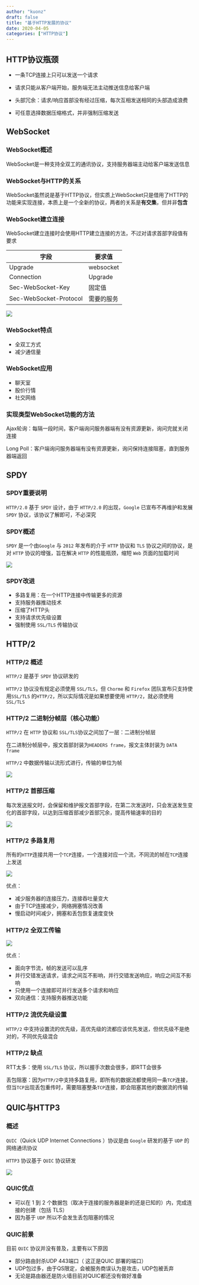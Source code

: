 ```yaml
---
author: "kuonz"
draft: false
title: "基于HTTP发展的协议"
date: 2020-04-05
categories: ["HTTP协议"]
---
```

  
## HTTP协议瓶颈

* 一条TCP连接上只可以发送一个请求

* 请求只能从客户端开始，服务端无法主动推送信息给客户端


* 头部冗余：请求/响应首部没有经过压缩，每次互相发送相同的头部造成浪费
* 可任意选择数据压缩格式，并非强制压缩发送



## WebSocket

### WebSocket概述

WebSocket是一种支持全双工的通讯协议，支持服务器端主动给客户端发送信息

### WebSocket与HTTP的关系

WebSocket虽然说是基于HTTP协议，但实质上WebSocket只是借用了HTTP的功能来实现连接，本质上是一个全新的协议，两者的关系是**有交集**，但并非**包含**

### WebSocket建立连接

WebSocket建立连接时会使用HTTP建立连接的方法，不过对请求首部字段值有要求

| 字段                   | 要求值     |
| ---------------------- | ---------- |
| Upgrade                | websocket  |
| Connection             | Upgrade    |
| Sec-WebSocket-Key      | 固定值     |
| Sec-WebSocket-Protocol | 需要的服务 |

![](/post/Network/01-应用层/01-HTTP协议/06-基于HTTP发展的协议-images/image-20200326033758146.png)

### WebSocket特点

* 全双工方式
* 减少通信量

### WebSocket应用

* 聊天室
* 股价行情
* 社交网络

### 实现类型WebSocket功能的方法

Ajax轮询：每隔一段时间，客户端询问服务器端有没有资源更新，询问完就关闭连接

Long Poll：客户端询问服务器端有没有资源更新，询问保持连接阻塞，直到服务器端返回



## SPDY

### SPDY重要说明

`HTTP/2.0` 基于 `SPDY` 设计，由于 `HTTP/2.0` 的出现，`Google` 已宣布不再维护和发展 `SPDY` 协议，该协议了解即可，不必深究

### SPDY概述

`SPDY` 是一个由`Google` 与 `2012` 年发布的介于 `HTTP` 协议和 `TLS` 协议之间的协议，是对 `HTTP` 协议的增强，旨在解决 `HTTP` 的性能瓶颈，缩短 `Web` 页面的加载时间

![](/post/Network/01-应用层/01-HTTP协议/06-基于HTTP发展的协议-images/image-20200326034750674.png)

### SPDY改进

* 多路复用：在一个HTTP连接中传输更多的资源
* 支持服务器推动技术
* 压缩了HTTP头
* 支持请求优先级设置
* 强制使用 `SSL/TLS` 传输协议



## HTTP/2

### HTTP/2 概述

`HTTP/2` 是基于 `SPDY` 协议研发的

`HTTP/2` 协议没有规定必须使用 `SSL/TLS`，但 `Chorme` 和 `Firefox` 团队宣布只支持使用`SSL/TLS` 的`HTTP/2`，所以实际情况是如果想要使用 `HTTP/2`，就必须使用 `SSL/TLS`

### HTTP/2 二进制分帧层（核心功能）

`HTTP/2` 在 `HTTP` 协议和 `SSL/TLS`协议之间加了一层：二进制分帧层

在二进制分帧层中，报文首部封装为`HEADERS frame`，报文主体封装为 `DATA frame`

`HTTP/2` 中数据传输以流形式进行，传输的单位为帧

![](/post/Network/01-应用层/01-HTTP协议/06-基于HTTP发展的协议-images/image-20200326041831628.png)

### HTTP/2 首部压缩

每次发送报文时，会保留和维护报文首部字段，在第二次发送时，只会发送发生变化的首部字段，以达到压缩首部减少首部冗余，提高传输速率的目的

![](/post/Network/01-应用层/01-HTTP协议/06-基于HTTP发展的协议-images/image-20200326035704866.png)

### HTTP/2 多路复用

所有的`HTTP`连接共用一个`TCP`连接，一个连接对应一个流，不同流的帧在`TCP`连接上发送

![](/post/Network/01-应用层/01-HTTP协议/06-基于HTTP发展的协议-images/image-20200326035852073.png)

优点：

* 减少服务器的连接压力，连接吞吐量变大
* 由于TCP连接减少，网络拥塞情况改善
* 慢启动时间减少，拥塞和丢包恢复速度变快

### HTTP/2 全双工传输

![](/post/Network/01-应用层/01-HTTP协议/06-基于HTTP发展的协议-images/image-20200326040335553.png)

优点：

* 面向字节流，帧的发送可以乱序
* 并行交错发送请求，请求之间互不影响，并行交错发送响应，响应之间互不影响
* 只使用一个连接即可并行发送多个请求和响应
* 双向通信：支持服务器推送功能

### HTTP/2 流优先级设置

`HTTP/2` 中支持设置流的优先级，高优先级的流都应该优先发送，但优先级不是绝对的，不同优先级混合

### HTTP/2 缺点

RTT太多：使用 `SSL/TLS` 协议，所以握手次数会很多，即RTT会很多

丢包阻塞：因为`HTTP/2`中支持多路复用，即所有的数据流都使用同一条`TCP`连接，但当`TCP`出现丢包重传时，需要阻塞整条`TCP`连接，即会阻塞其他的数据流的传输



## QUIC与HTTP3

### 概述

`QUIC`（Quick UDP Internet Connections ）协议是由 `Google` 研发的基于 `UDP` 的网络通讯协议

`HTTP3` 协议基于 `QUIC` 协议研发

![](/post/Network/01-应用层/01-HTTP协议/06-基于HTTP发展的协议-images/image-20200326045033078.png)

### QUIC优点

* 可以在 1 到 2 个数据包（取决于连接的服务器是新的还是已知的）内，完成连接的创建（包括 TLS）
* 因为基于 `UDP` 所以不会发生丢包阻塞的情况

### QUIC前景

目前 `QUIC` 协议并没有普及，主要有以下原因

* 部分路由封杀UDP 443端口（ 这正是QUIC 部署的端口）
* UDP包过多，由于QS限定，会被服务商误认为是攻击，UDP包被丢弃
* 无论是路由器还是防火墙目前对QUIC都还没有做好准备

